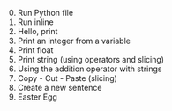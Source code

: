 0. Run Python file
1. Run inline
2. Hello, print
3. Print an integer from a variable
4. Print float
5. Print string (using operators and slicing)
6. Using the addition operator with strings
7. Copy - Cut - Paste (slicing)
8. Create a new sentence
9. Easter Egg
